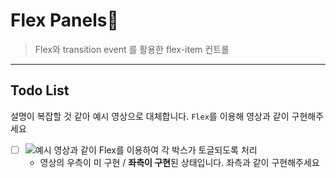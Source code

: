 # Flex Panels💪
> Flex와 transition event 를 활용한 flex-item 컨트롤
---

## Todo List
설명이 복잡할 것 같아 예시 영상으로 대체합니다. `Flex`를 이용해 영상과 같이 구현해주세요
- [ ] ![예시 영상](https://github.com/sat10am/JavaScript30/blob/master/05%20-%20Flex%20Panel%20Gallery/chap5-demo.gif)과 같이 Flex를 이용하여 각 박스가 토글되도록 처리
    - 영상의 우측이 미 구현 / **좌측이 구현**된 상태입니다. 좌측과 같이 구현해주세요
